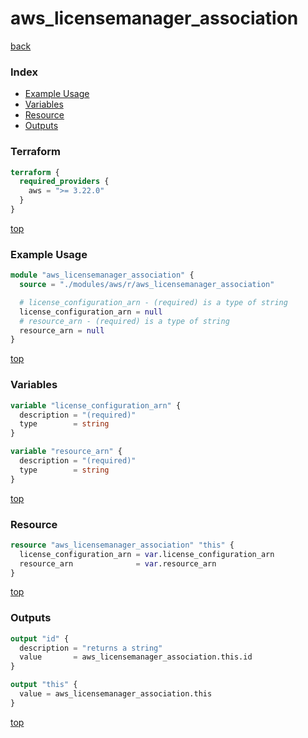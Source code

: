 # aws_licensemanager_association

[back](../aws.md)

### Index

- [Example Usage](#example-usage)
- [Variables](#variables)
- [Resource](#resource)
- [Outputs](#outputs)

### Terraform

```terraform
terraform {
  required_providers {
    aws = ">= 3.22.0"
  }
}
```

[top](#index)

### Example Usage

```terraform
module "aws_licensemanager_association" {
  source = "./modules/aws/r/aws_licensemanager_association"

  # license_configuration_arn - (required) is a type of string
  license_configuration_arn = null
  # resource_arn - (required) is a type of string
  resource_arn = null
}
```

[top](#index)

### Variables

```terraform
variable "license_configuration_arn" {
  description = "(required)"
  type        = string
}

variable "resource_arn" {
  description = "(required)"
  type        = string
}
```

[top](#index)

### Resource

```terraform
resource "aws_licensemanager_association" "this" {
  license_configuration_arn = var.license_configuration_arn
  resource_arn              = var.resource_arn
}
```

[top](#index)

### Outputs

```terraform
output "id" {
  description = "returns a string"
  value       = aws_licensemanager_association.this.id
}

output "this" {
  value = aws_licensemanager_association.this
}
```

[top](#index)